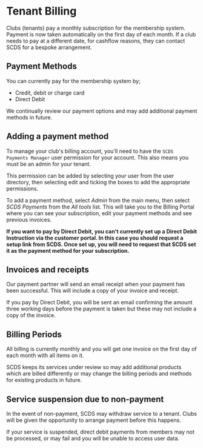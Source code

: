 # Tenant Billing

Clubs (tenants) pay a monthly subscription for the membership system. Payment is now taken automatically on the first day of each month. If a club needs to pay at a different date, for cashflow reasons, they can contact SCDS for a bespoke arrangement.

## Payment Methods

You can currently pay for the membership system by;

- Credit, debit or charge card
- Direct Debit

We continually review our payment options and may add additional payment methods in future.

## Adding a payment method

To manage your club's billing account, you'll need to have the `SCDS Payments Manager` user permission for your account. This also means you must be an admin for your tenant.

This permission can be added by selecting your user from the user directory, then selecting edit and ticking the boxes to add the appropriate permissions.

To add a payment method, select *Admin* from the main menu, then select *SCDS Payments* from the *All tools* list. This will take you to the Billing Portal where you can see your subscription, edit your payment methods and see previous invoices.

**If you want to pay by Direct Debit, you can't currently set up a Direct Debit Instruction via the customer portal. In this case you should request a setup link from SCDS. Once set up, you will need to request that SCDS set it as the payment method for your subscription.**

## Invoices and receipts

Our payment partner will send an email receipt when your payment has been successful. This will include a copy of your invoice and receipt.

If you pay by Direct Debit, you will be sent an email confirming the amount three working days before the payment is taken but these may not include a copy of the invoice.

## Billing Periods

All billing is currently monthly and you will get one invoice on the first day of each month with all items on it.

SCDS keeps its services under review so may add additional products which are billed differently or may change the billing periods and methods for existing products in future.

## Service suspension due to non-payment

In the event of non-payment, SCDS may withdraw service to a tenant. Clubs will be given the opportunity to arrange payment before this happens.

If your service is suspended, direct debit payments from members may not be processed, or may fail and you will be unable to access user data.